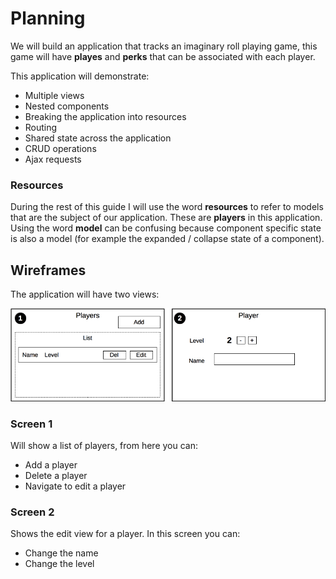 # Planning

We will build an application that tracks an imaginary roll playing game, this game will have __playes__ and __perks__ that can be associated with each player. 

This application will demonstrate:

- Multiple views
- Nested components
- Breaking the application into resources
- Routing
- Shared state across the application
- CRUD operations
- Ajax requests

### Resources

During the rest of this guide I will use the word __resources__ to refer to models that are the subject of our application. These are __players__ in this application. Using the word __model__ can be confusing because component specific state is also a model (for example the expanded / collapse state of a component).

## Wireframes

The application will have two views:

![Plan](plan-v06.png)

### Screen 1

Will show a list of players, from here you can:

- Add a player
- Delete a player
- Navigate to edit a player

### Screen 2

Shows the edit view for a player. In this screen you can:

- Change the name
- Change the level
